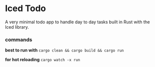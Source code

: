 # Iced Todo

A very minimal todo app to handle day to day tasks built in Rust with the Iced library.

### commands

**best to run with**
`cargo clean && cargo build && cargo run`

**for hot reloading**
`cargo watch -x run`
